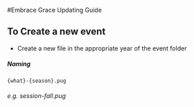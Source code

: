 #Embrace Grace Updating Guide

## To Create a new event
- Create a new file in the appropriate year of the event folder

##### Naming
    {what}-{season}.pug
###### e.g. session-fall.pug